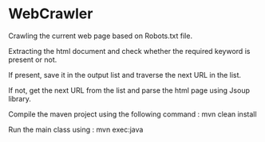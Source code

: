 # WebCrawler
 Crawling the current web page based on Robots.txt file.
 
 Extracting the html document and check whether the required keyword is present or not.
 
 If present, save it in the output list and traverse the next URL in the list.
 
 If not, get the next URL from the list and parse the html page using Jsoup library.

 Compile the maven project using the following command : mvn clean install
 
 Run the main class using : mvn exec:java
